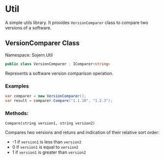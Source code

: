 # Util

A simple utils library. It provides `VersionComparer` class to compare two versions of a software.

## VersionComparer Class

Namespace: Sojern.Util

``` c#
public class VersionComparer : IComparer<string>
```

Represents a software version comparison operation.

### Examples

``` c#
var comparer = new VersionComparer();
var result = comparer.Compare("1.1.10", "1.2.3");
```

### Methods:

`Compare(string version1, string version2)`

  Compares two versions and retuns and indication of their relative sort order:
  - -1 if `version1` is less than `version2`
  - 0 if `version1` is equal to `version2`
  - 1 if `version1` is greater than `version2`